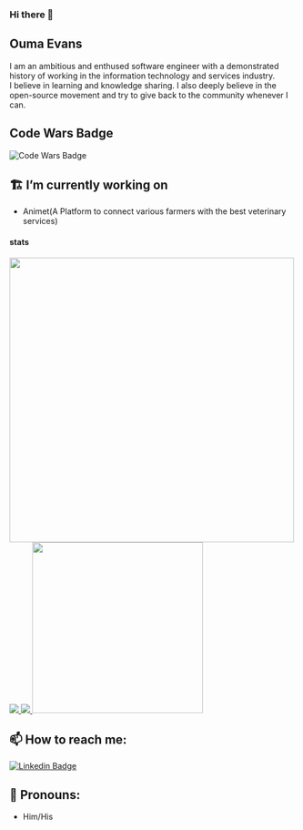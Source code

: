 ### Hi there 👋

## Ouma Evans
I am an ambitious and enthused software engineer with a demonstrated history of working in the information technology and services industry.<br>
I believe in learning and knowledge sharing. I also deeply believe in the open-source movement and try to give back to the community whenever I can.

## Code Wars Badge
![Code Wars Badge](https://www.codewars.com/users/oumao/badges/large)
## 🏗 I’m currently working on
- Animet(A Platform to connect various farmers with the best veterinary services)

#### stats

<div align="flex">
  <a
    href="https://github-readme-stats.vercel.app/api?username=oumao&layout=compact&show_icons=true&count_private=truetitle_color=ffffff&icon_color=bb2acf&text_color=daf7dc&bg_color=151515">
    <img
      src="https://github-readme-stats.vercel.app/api?username=oumao&layout=compact&show_icons=true&count_private=true" width="500">
  </a>
  <a href="https://github-readme-stats.vercel.app/api/wakatime?username=oumao&layout=compact">
    <img src="https://github-readme-stats.vercel.app/api/wakatime?username=oumao&layout=compact">
  </a>
   <a 
    href="https://github-readme-streak-stats.herokuapp.com/?user=oumao">
    <img
      src="https://github-readme-streak-stats.herokuapp.com/?user=oumao">
  </a>
   <a href="https://github-readme-stats.vercel.app/api/top-langs/?username=oumao&layout=compact&title_color=ffffff&icon_color=bb2acf&text_color=daf7dc&bg_color=151515">
    <img src="https://github-readme-stats.vercel.app/api/top-langs/?username=oumao&layout=compacttitle_color=ffffff&icon_color=bb2acf&text_color=daf7dc&bg_color=151515" width="300">
  </a>
 
  <div>


## 📫 How to reach me:
[![Linkedin Badge](https://img.shields.io/badge/-LinkedIn-blue?style=flat-square&logo=Linkedin&logoColor=white&link=https://www.linkedin.com/in/oumaot/)](https://www.linkedin.com/in/oumaot/)<br>

## 🤵 Pronouns:
- Him/His
